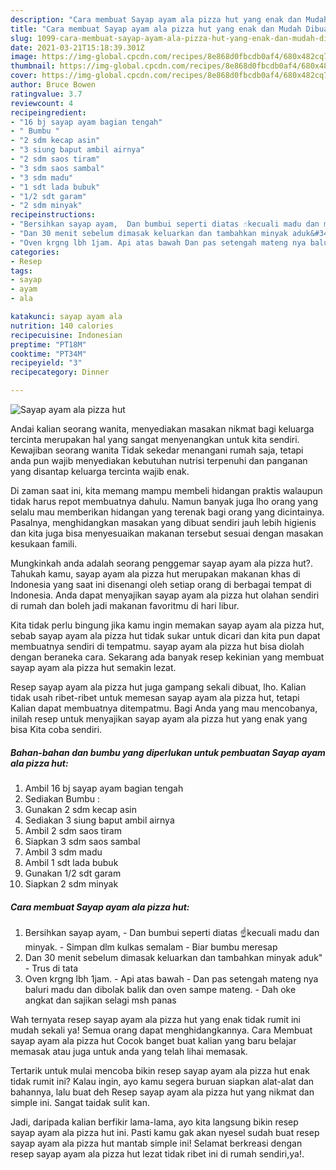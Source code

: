 ```yaml
---
description: "Cara membuat Sayap ayam ala pizza hut yang enak dan Mudah Dibuat"
title: "Cara membuat Sayap ayam ala pizza hut yang enak dan Mudah Dibuat"
slug: 1099-cara-membuat-sayap-ayam-ala-pizza-hut-yang-enak-dan-mudah-dibuat
date: 2021-03-21T15:18:39.301Z
image: https://img-global.cpcdn.com/recipes/8e868d0fbcdb0af4/680x482cq70/sayap-ayam-ala-pizza-hut-foto-resep-utama.jpg
thumbnail: https://img-global.cpcdn.com/recipes/8e868d0fbcdb0af4/680x482cq70/sayap-ayam-ala-pizza-hut-foto-resep-utama.jpg
cover: https://img-global.cpcdn.com/recipes/8e868d0fbcdb0af4/680x482cq70/sayap-ayam-ala-pizza-hut-foto-resep-utama.jpg
author: Bruce Bowen
ratingvalue: 3.7
reviewcount: 4
recipeingredient:
- "16 bj sayap ayam bagian tengah"
- " Bumbu "
- "2 sdm kecap asin"
- "3 siung baput ambil airnya"
- "2 sdm saos tiram"
- "3 sdm saos sambal"
- "3 sdm madu"
- "1 sdt lada bubuk"
- "1/2 sdt garam"
- "2 sdm minyak"
recipeinstructions:
- "Bersihkan sayap ayam,  Dan bumbui seperti diatas ☝kecuali madu dan minyak. Simpan dlm kulkas semalam Biar bumbu meresap"
- "Dan 30 menit sebelum dimasak keluarkan dan tambahkan minyak aduk&#34; Trus di tata"
- "Oven krgng lbh 1jam. Api atas bawah Dan pas setengah mateng nya baluri madu dan dibolak balik dan oven sampe mateng. Dah oke angkat dan sajikan selagi msh panas"
categories:
- Resep
tags:
- sayap
- ayam
- ala

katakunci: sayap ayam ala 
nutrition: 140 calories
recipecuisine: Indonesian
preptime: "PT18M"
cooktime: "PT34M"
recipeyield: "3"
recipecategory: Dinner

---
```



![Sayap ayam ala pizza hut](https://img-global.cpcdn.com/recipes/8e868d0fbcdb0af4/680x482cq70/sayap-ayam-ala-pizza-hut-foto-resep-utama.jpg)

Andai kalian seorang wanita, menyediakan masakan nikmat bagi keluarga tercinta merupakan hal yang sangat menyenangkan untuk kita sendiri. Kewajiban seorang  wanita Tidak sekedar menangani rumah saja, tetapi anda pun wajib menyediakan kebutuhan nutrisi terpenuhi dan panganan yang disantap keluarga tercinta wajib enak.

Di zaman  saat ini, kita memang mampu membeli hidangan praktis walaupun tidak harus repot membuatnya dahulu. Namun banyak juga lho orang yang selalu mau memberikan hidangan yang terenak bagi orang yang dicintainya. Pasalnya, menghidangkan masakan yang dibuat sendiri jauh lebih higienis dan kita juga bisa menyesuaikan makanan tersebut sesuai dengan masakan kesukaan famili. 



Mungkinkah anda adalah seorang penggemar sayap ayam ala pizza hut?. Tahukah kamu, sayap ayam ala pizza hut merupakan makanan khas di Indonesia yang saat ini disenangi oleh setiap orang di berbagai tempat di Indonesia. Anda dapat menyajikan sayap ayam ala pizza hut olahan sendiri di rumah dan boleh jadi makanan favoritmu di hari libur.

Kita tidak perlu bingung jika kamu ingin memakan sayap ayam ala pizza hut, sebab sayap ayam ala pizza hut tidak sukar untuk dicari dan kita pun dapat membuatnya sendiri di tempatmu. sayap ayam ala pizza hut bisa diolah dengan beraneka cara. Sekarang ada banyak resep kekinian yang membuat sayap ayam ala pizza hut semakin lezat.

Resep sayap ayam ala pizza hut juga gampang sekali dibuat, lho. Kalian tidak usah ribet-ribet untuk memesan sayap ayam ala pizza hut, tetapi Kalian dapat membuatnya ditempatmu. Bagi Anda yang mau mencobanya, inilah resep untuk menyajikan sayap ayam ala pizza hut yang enak yang bisa Kita coba sendiri.

<!--inarticleads1-->

##### Bahan-bahan dan bumbu yang diperlukan untuk pembuatan Sayap ayam ala pizza hut:

1. Ambil 16 bj sayap ayam bagian tengah
1. Sediakan  Bumbu :
1. Gunakan 2 sdm kecap asin
1. Sediakan 3 siung baput ambil airnya
1. Ambil 2 sdm saos tiram
1. Siapkan 3 sdm saos sambal
1. Ambil 3 sdm madu
1. Ambil 1 sdt lada bubuk
1. Gunakan 1/2 sdt garam
1. Siapkan 2 sdm minyak




<!--inarticleads2-->

##### Cara membuat Sayap ayam ala pizza hut:

1. Bersihkan sayap ayam,  - Dan bumbui seperti diatas ☝kecuali madu dan minyak. - Simpan dlm kulkas semalam - Biar bumbu meresap
1. Dan 30 menit sebelum dimasak keluarkan dan tambahkan minyak aduk&#34; - Trus di tata
1. Oven krgng lbh 1jam. - Api atas bawah - Dan pas setengah mateng nya baluri madu dan dibolak balik dan oven sampe mateng. - Dah oke angkat dan sajikan selagi msh panas




Wah ternyata resep sayap ayam ala pizza hut yang enak tidak rumit ini mudah sekali ya! Semua orang dapat menghidangkannya. Cara Membuat sayap ayam ala pizza hut Cocok banget buat kalian yang baru belajar memasak atau juga untuk anda yang telah lihai memasak.

Tertarik untuk mulai mencoba bikin resep sayap ayam ala pizza hut enak tidak rumit ini? Kalau ingin, ayo kamu segera buruan siapkan alat-alat dan bahannya, lalu buat deh Resep sayap ayam ala pizza hut yang nikmat dan simple ini. Sangat taidak sulit kan. 

Jadi, daripada kalian berfikir lama-lama, ayo kita langsung bikin resep sayap ayam ala pizza hut ini. Pasti kamu gak akan nyesel sudah buat resep sayap ayam ala pizza hut mantab simple ini! Selamat berkreasi dengan resep sayap ayam ala pizza hut lezat tidak ribet ini di rumah sendiri,ya!.

